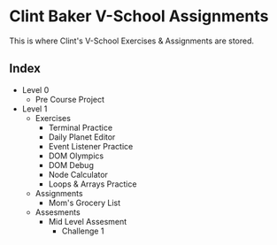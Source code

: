 # Clint Baker V-School Assignments

This is where Clint's V-School Exercises & Assignments are stored.

## Index

- Level 0
  - Pre Course Project
- Level 1
  - Exercises
    - Terminal Practice
    - Daily Planet Editor
    - Event Listener Practice
    - DOM Olympics
    - DOM Debug
    - Node Calculator
    - Loops & Arrays Practice
  - Assignments
    - Mom's Grocery List
  - Assesments
    - Mid Level Assesment
      - Challenge 1
